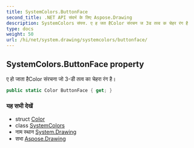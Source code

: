 ```yaml
---
title: SystemColors.ButtonFace
second_title: .NET API संदर्भ के लिए Aspose.Drawing
description: SystemColors संपत्त. ए ह जत हैColor संरचन ज 3ड तत्व क चेहर रंग है
type: docs
weight: 50
url: /hi/net/system.drawing/systemcolors/buttonface/
---
```

## SystemColors.ButtonFace property

ए हो जाता हैColor संरचना जो 3-डी तत्व का चेहरा रंग है।

```csharp
public static Color ButtonFace { get; }
```

### यह सभी देखें

* struct [Color](../../color/)
* class [SystemColors](../)
* नाम स्थान [System.Drawing](../../systemcolors/)
* सभा [Aspose.Drawing](../../../)


